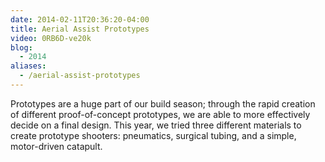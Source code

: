 ```yaml
---
date: 2014-02-11T20:36:20-04:00
title: Aerial Assist Prototypes
video: 0RB6D-ve20k
blog:
  - 2014
aliases:
  - /aerial-assist-prototypes
---
```


Prototypes are a huge part of our build season; through the rapid creation of
different proof-of-concept prototypes, we are able to more effectively decide on
a final design. This year, we tried three different materials to create
prototype shooters: pneumatics, surgical tubing, and a simple, motor-driven
catapult.
